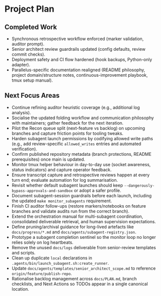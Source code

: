 # Project Plan

## Completed Work
- Synchronous retrospective workflow enforced (marker validation, auditor prompt).
- Senior architect review guardrails updated (config defaults, review commit checks).
- Deployment safety and CI flow hardened (hook backups, Python-only adapter).
- Parallelus-specific documentation realigned (README philosophy, project domain/structure notes, continuous-improvement playbook, tmux setup manual).

## Next Focus Areas
- Continue refining auditor heuristic coverage (e.g., additional log analysis).
- Socialise the updated folding workflow and communication philosophy with maintainers; gather feedback for the next iteration.
- Pilot the Recon queue split (next-feature vs backlog) on upcoming branches and capture friction points for tooling tweaks.
- Harden subagent launch permissions by codifying allowed write paths (e.g., add review-specific `allowed_writes` entries and automated verification).
- Confirm published repository metadata (branch protections, README prerequisites) once main is updated.
- Monitor tmux helper behaviour in day-to-day use (socket awareness, status indicators) and capture operator feedback.
- Ensure transcript capture and retrospective reviews happen at every turn end; evaluate automation for log summarisation.
- Revisit whether default subagent launches should keep `--dangerously-bypass-approvals-and-sandbox` or adopt a safer profile.
- Document subagent-session guardrails before each launch, including the updated `make monitor_subagents` requirement.
- Finish CI auditor follow-ups (restore markers/notebooks on feature branches and validate audits run from the correct branch).
- Extend the orchestration manual for multi-subagent coordination, consolidated deliverable retrieval, and human supervision expectations.
- Define pruning/archival guidance for long-lived artefacts like `docs/progress/*.md` and `docs/agents/subagent-registry.json`.
- Prototype a subagent completion sentinel so the monitor loop no longer relies solely on log heartbeats.
- Remove the unused `docs/logs` deliverable from senior-review templates and scripts.
- Clean up duplicate `local` declarations in `.agents/bin/launch_subagent.sh:create_runner`.
- Update `docs/agents/templates/senior_architect_scope.md` to reference `origin/feature/publish-repo`.
- Rationalise backlog management across `docs/PLAN.md`, branch checklists, and Next Actions so TODOs appear in a single canonical location.
